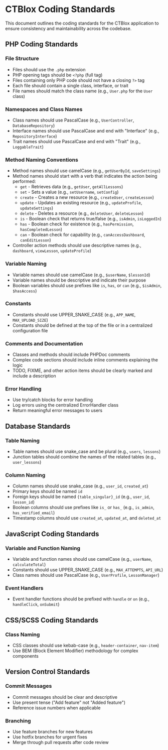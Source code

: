 # CTBlox Coding Standards

This document outlines the coding standards for the CTBlox application to ensure consistency and maintainability across the codebase.

## PHP Coding Standards

### File Structure
- Files should use the `.php` extension
- PHP opening tags should be `<?php` (full tag)
- Files containing only PHP code should not have a closing `?>` tag
- Each file should contain a single class, interface, or trait
- File names should match the class name (e.g., `User.php` for the `User` class)

### Namespaces and Class Names
- Class names should use PascalCase (e.g., `UserController`, `DatabaseRepository`)
- Interface names should use PascalCase and end with "Interface" (e.g., `RepositoryInterface`)
- Trait names should use PascalCase and end with "Trait" (e.g., `LoggableTrait`)

### Method Naming Conventions
- Method names should use camelCase (e.g., `getUserById`, `saveSettings`)
- Method names should start with a verb that indicates the action being performed:
  - `get` - Retrieves data (e.g., `getUser`, `getAllLessons`)
  - `set` - Sets a value (e.g., `setUsername`, `setConfig`)
  - `create` - Creates a new resource (e.g., `createUser`, `createLesson`)
  - `update` - Updates an existing resource (e.g., `updateProfile`, `updateSettings`)
  - `delete` - Deletes a resource (e.g., `deleteUser`, `deleteLesson`)
  - `is` - Boolean check that returns true/false (e.g., `isAdmin`, `isLoggedIn`)
  - `has` - Boolean check for existence (e.g., `hasPermission`, `hasCompletedLesson`)
  - `can` - Boolean check for capability (e.g., `canAccessDashboard`, `canEditLesson`)
- Controller action methods should use descriptive names (e.g., `dashboard`, `viewLesson`, `updateProfile`)

### Variable Naming
- Variable names should use camelCase (e.g., `$userName`, `$lessonId`)
- Variable names should be descriptive and indicate their purpose
- Boolean variables should use prefixes like `is`, `has`, or `can` (e.g., `$isAdmin`, `$hasAccess`)

### Constants
- Constants should use UPPER_SNAKE_CASE (e.g., `APP_NAME`, `MAX_UPLOAD_SIZE`)
- Constants should be defined at the top of the file or in a centralized configuration file

### Comments and Documentation
- Classes and methods should include PHPDoc comments
- Complex code sections should include inline comments explaining the logic
- TODO, FIXME, and other action items should be clearly marked and include a description

### Error Handling
- Use try/catch blocks for error handling
- Log errors using the centralized ErrorHandler class
- Return meaningful error messages to users

## Database Standards

### Table Naming
- Table names should use snake_case and be plural (e.g., `users`, `lessons`)
- Junction tables should combine the names of the related tables (e.g., `user_lessons`)

### Column Naming
- Column names should use snake_case (e.g., `user_id`, `created_at`)
- Primary keys should be named `id`
- Foreign keys should be named `{table_singular}_id` (e.g., `user_id`, `lesson_id`)
- Boolean columns should use prefixes like `is_` or `has_` (e.g., `is_admin`, `has_verified_email`)
- Timestamp columns should use `created_at`, `updated_at`, and `deleted_at`

## JavaScript Coding Standards

### Variable and Function Naming
- Variable and function names should use camelCase (e.g., `userName`, `calculateTotal`)
- Constants should use UPPER_SNAKE_CASE (e.g., `MAX_ATTEMPTS`, `API_URL`)
- Class names should use PascalCase (e.g., `UserProfile`, `LessonManager`)

### Event Handlers
- Event handler functions should be prefixed with `handle` or `on` (e.g., `handleClick`, `onSubmit`)

## CSS/SCSS Coding Standards

### Class Naming
- CSS classes should use kebab-case (e.g., `header-container`, `nav-item`)
- Use BEM (Block Element Modifier) methodology for complex components

## Version Control Standards

### Commit Messages
- Commit messages should be clear and descriptive
- Use present tense ("Add feature" not "Added feature")
- Reference issue numbers when applicable

### Branching
- Use feature branches for new features
- Use hotfix branches for urgent fixes
- Merge through pull requests after code review
